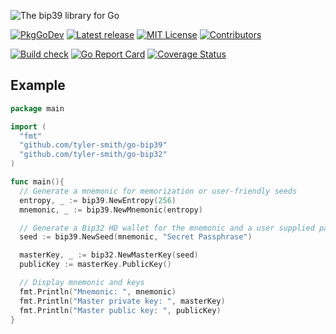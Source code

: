 ![The bip39 library for Go](assets/images/banner.png)

[![PkgGoDev](https://pkg.go.dev/badge/tyler-smith/go-bip39)](https://pkg.go.dev/github.com/tyler-smith/go-bip39)
[![Latest release](https://img.shields.io/github/v/tag/tyler-smith/go-bip39?label=release&sort=semver)](https://github.com/tyler-smith/go-bip39/releases)
[![MIT License](https://img.shields.io/github/license/tyler-smith/go-bip39.svg?maxAge=2592000&color=blue)](https://github.com/tyler-smith/go-bip39/blob/master/LICENSE)
[![Contributors](https://img.shields.io/github/contributors/tyler-smith/go-bip39.svg?color=blue)](https://github.com/tyler-smith/go-bip39/graphs/contributors)

[![Build check](https://github.com/tyler-smith/go-bip39/workflows/build-check/badge.svg?branch=master)](https://github.com/tyler-smith/go-bip39/actions?query=workflow%3Abuild-check+branch%3Amaster)
[![Go Report Card](https://goreportcard.com/badge/github.com/tyler-smith/go-bip39)](https://goreportcard.com/report/github.com/tyler-smith/go-bip39)
[![Coverage Status](https://coveralls.io/repos/github/tyler-smith/go-bip39/badge.svg?branch=master)](https://coveralls.io/github/tyler-smith/go-bip39?branch=master)

## Example

```go
package main

import (
  "fmt"
  "github.com/tyler-smith/go-bip39"
  "github.com/tyler-smith/go-bip32"
)

func main(){
  // Generate a mnemonic for memorization or user-friendly seeds
  entropy, _ := bip39.NewEntropy(256)
  mnemonic, _ := bip39.NewMnemonic(entropy)

  // Generate a Bip32 HD wallet for the mnemonic and a user supplied password
  seed := bip39.NewSeed(mnemonic, "Secret Passphrase")

  masterKey, _ := bip32.NewMasterKey(seed)
  publicKey := masterKey.PublicKey()

  // Display mnemonic and keys
  fmt.Println("Mnemonic: ", mnemonic)
  fmt.Println("Master private key: ", masterKey)
  fmt.Println("Master public key: ", publicKey)
}
```
